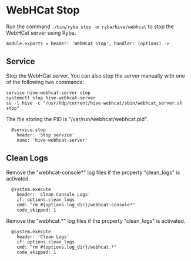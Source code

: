 
# WebHCat Stop

Run the command `./bin/ryba stop -m ryba/hive/webhcat` to stop the WebHCat
server using Ryba.

    module.exports = header: 'WebHCat Stop', handler: (options) ->

## Service

Stop the WebHCat server. You can also stop the server manually with one of the
following two commands:

```
service hive-webhcat-server stop
systemctl stop hive-webhcat-server
su -l hive -c "/usr/hdp/current/hive-webhcat/sbin/webhcat_server.sh stop"
```

The file storing the PID is "/var/run/webhcat/webhcat.pid".

      @service.stop
        header: 'Stop service'
        name: 'hive-webhcat-server'

## Clean Logs

Remove the "webhcat-console*" log files if the property "clean_logs" is
activated.

      @system.execute
        header: 'Clean Console Logs'
        if: options.clean_logs
        cmd: "rm #{options.log_dir}/webhcat-console*"
        code_skipped: 1

Remove the "webhcat.*" log files if the property "clean_logs" is
activated.

      @system.execute
        header: 'Clean Logs'
        if: options.clean_logs
        cmd: "rm #{options.log_dir}/webhcat.*"
        code_skipped: 1
